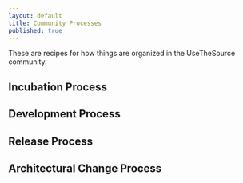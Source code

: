 ```yaml
---
layout: default
title: Community Processes
published: true
---
```


These are recipes for how things are organized in the UseTheSource community.

## Incubation Process

## Development Process

## Release Process

## Architectural Change Process
